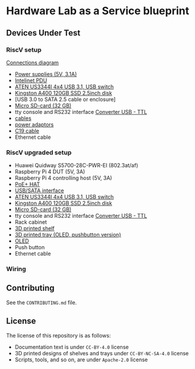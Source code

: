 <!--
SPDX-FileCopyrightText: Huawei Inc.

SPDX-License-Identifier: CC-BY-4.0
-->
# Hardware Lab as a Service blueprint

## Devices Under Test

### RiscV setup
[Connections diagram](https:)
- [Power supplies (5V, 3.1A)](https://botland.com.pl/zasilacze-dogniazdkowe/7819-zasilacz-extreme-usb-31-typ-c-usb-5v-31a-do-raspberry-pi-4b-5901445617400.html)
- [Intelinet PDU](https://www.komputronik.pl/product/592881/intellinet-listwa-zasilajaca-pdu-1u-zarzadzalna-po-ip-z-wyswietlaczem-do-szaf-rack-19-.html)
- [ATEN US3344I 4x4 USB 3.1, USB switch](https://www.amazon.pl/gp/product/B07N2ZXCHF)
- [Kingston A400 120GB SSD 2.5inch disk](https://www.euro.com.pl/dyski-wewnetrzne-ssd/kingston-a400-120gb.bhtml)
- [USB 3.0 to SATA 2.5 cable or enclosure]
- [Micro SD-card (32 GB)](https://www.amazon.com/Sandisk-Ultra-Micro-UHS-I-Adapter/dp/B073K14CVB)
- tty console and RS232 interface [Converter USB - TTL](https://elty.pl/pl/p/Konwerter-USB-na-RS232RS485TTL-z-izolacja./2468?utm_source=ceneo&utm_medium=referral)
- [cables](https://www.x-kom.pl/p/64439-kabel-zasilajacy-gembird-przedluzacz-c13-c14-18m.html)
- [power adaptors](https://www.x-kom.pl/p/263244-kabel-zasilajacy-gembird-kabel-schuko-c14-15cm.html)
- [C19 cable](https://www.komputronik.pl/product/444068/lanberg-zasilajacy-schuko-c19-1-8m.html?snrai_campaign=qoNfz1oNDbnp&snrai_id=bf8e4475-3b25-41aa-b94a-e049c681d30e)
- Ethernet cable

### RiscV upgraded setup
- Huawei Quidway S5700-28C-PWR-EI (802.3at/af)
- Raspberry Pi 4 DUT (5V, 3A)
- Raspberry Pi 4 controlling host (5V, 3A)
- [PoE+ HAT](https://www.amazon.de/gp/product/B0928ZD7QQ)
- [USB/SATA interface](https://www.amazon.de/gp/product/B06XCV1W97)
- [ATEN US3344I 4x4 USB 3.1, USB switch](https://www.amazon.pl/gp/product/B07N2ZXCHF)
- [Kingston A400 120GB SSD 2.5inch disk](https://www.euro.com.pl/dyski-wewnetrzne-ssd/kingston-a400-120gb.bhtml)
- [Micro SD-card (32 GB)](https://www.amazon.com/Sandisk-Ultra-Micro-UHS-I-Adapter/dp/B073K14CVB)
- tty console and RS232 interface [Converter USB - TTL](https://elty.pl/pl/p/Konwerter-USB-na-RS232RS485TTL-z-izolacja./2468?utm_source=ceneo&utm_medium=referral)
- Rack cabinet
- [3D printed shelf](https://gitlab.eclipse.org/pastanki/HLaaS/-/blob/main/3D_shelves/README.md)
- [3D printed tray (OLED, pushbutton version)](https://www.printables.com/model/69176-1u-raspberry-pi-rack-with-moduler-trays/files#preview)
- [OLED](https://www.amazon.de/gp/product/B07BDFXFRK)
- Push button
- Ethernet cable

### Wiring

## Contributing

See the `CONTRIBUTING.md` file.

## License

The license of this repository is as follows:

* Documentation text is under `CC-BY-4.0` license
* 3D printed designs of shelves and trays under `CC-BY-NC-SA-4.0` license
* Scripts, tools, and so on, are under `Apache-2.0` license

